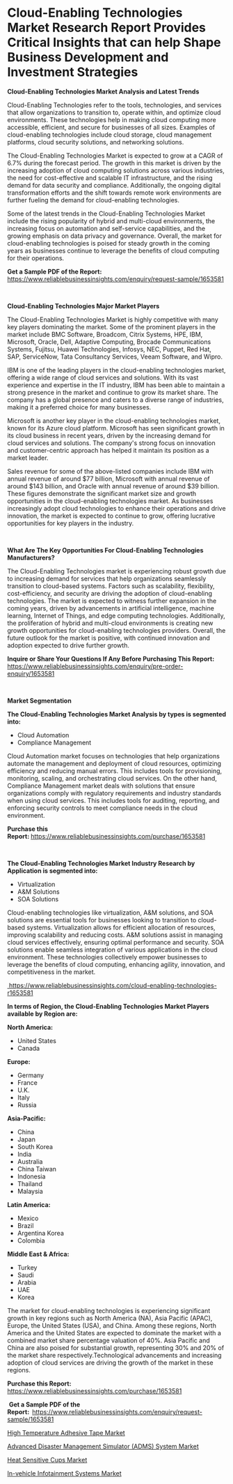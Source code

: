 <p><h1>Cloud-Enabling Technologies Market Research Report Provides Critical Insights that can help Shape Business Development and Investment Strategies</h1></p><p><strong>Cloud-Enabling Technologies Market Analysis and Latest Trends</strong></p>
<p><p>Cloud-Enabling Technologies refer to the tools, technologies, and services that allow organizations to transition to, operate within, and optimize cloud environments. These technologies help in making cloud computing more accessible, efficient, and secure for businesses of all sizes. Examples of cloud-enabling technologies include cloud storage, cloud management platforms, cloud security solutions, and networking solutions.</p><p>The Cloud-Enabling Technologies Market is expected to grow at a CAGR of 6.7% during the forecast period. The growth in this market is driven by the increasing adoption of cloud computing solutions across various industries, the need for cost-effective and scalable IT infrastructure, and the rising demand for data security and compliance. Additionally, the ongoing digital transformation efforts and the shift towards remote work environments are further fueling the demand for cloud-enabling technologies.</p><p>Some of the latest trends in the Cloud-Enabling Technologies Market include the rising popularity of hybrid and multi-cloud environments, the increasing focus on automation and self-service capabilities, and the growing emphasis on data privacy and governance. Overall, the market for cloud-enabling technologies is poised for steady growth in the coming years as businesses continue to leverage the benefits of cloud computing for their operations.</p></p>
<p><strong>Get a Sample PDF of the Report:&nbsp;</strong> <a href="https://www.reliablebusinessinsights.com/enquiry/request-sample/1653581">https://www.reliablebusinessinsights.com/enquiry/request-sample/1653581</a></p>
<p>&nbsp;</p>
<p><strong>Cloud-Enabling Technologies Major Market Players</strong></p>
<p><p>The Cloud-Enabling Technologies Market is highly competitive with many key players dominating the market. Some of the prominent players in the market include BMC Software, Broadcom, Citrix Systems, HPE, IBM, Microsoft, Oracle, Dell, Adaptive Computing, Brocade Communications Systems, Fujitsu, Huawei Technologies, Infosys, NEC, Puppet, Red Hat, SAP, ServiceNow, Tata Consultancy Services, Veeam Software, and Wipro.</p><p>IBM is one of the leading players in the cloud-enabling technologies market, offering a wide range of cloud services and solutions. With its vast experience and expertise in the IT industry, IBM has been able to maintain a strong presence in the market and continue to grow its market share. The company has a global presence and caters to a diverse range of industries, making it a preferred choice for many businesses.</p><p>Microsoft is another key player in the cloud-enabling technologies market, known for its Azure cloud platform. Microsoft has seen significant growth in its cloud business in recent years, driven by the increasing demand for cloud services and solutions. The company's strong focus on innovation and customer-centric approach has helped it maintain its position as a market leader.</p><p>Sales revenue for some of the above-listed companies include IBM with annual revenue of around $77 billion, Microsoft with annual revenue of around $143 billion, and Oracle with annual revenue of around $39 billion. These figures demonstrate the significant market size and growth opportunities in the cloud-enabling technologies market. As businesses increasingly adopt cloud technologies to enhance their operations and drive innovation, the market is expected to continue to grow, offering lucrative opportunities for key players in the industry.</p></p>
<p>&nbsp;</p>
<p><strong>What Are The Key Opportunities For Cloud-Enabling Technologies Manufacturers?</strong></p>
<p><p>The Cloud-Enabling Technologies market is experiencing robust growth due to increasing demand for services that help organizations seamlessly transition to cloud-based systems. Factors such as scalability, flexibility, cost-efficiency, and security are driving the adoption of cloud-enabling technologies. The market is expected to witness further expansion in the coming years, driven by advancements in artificial intelligence, machine learning, Internet of Things, and edge computing technologies. Additionally, the proliferation of hybrid and multi-cloud environments is creating new growth opportunities for cloud-enabling technologies providers. Overall, the future outlook for the market is positive, with continued innovation and adoption expected to drive further growth.</p></p>
<p><strong>Inquire or Share Your Questions If Any Before Purchasing This Report:</strong> <a href="https://www.reliablebusinessinsights.com/enquiry/pre-order-enquiry/1653581">https://www.reliablebusinessinsights.com/enquiry/pre-order-enquiry/1653581</a></p>
<p>&nbsp;</p>
<p><strong>Market Segmentation</strong></p>
<p><strong>The Cloud-Enabling Technologies Market Analysis by types is segmented into:</strong></p>
<p><ul><li>Cloud Automation</li><li>Compliance Management</li></ul></p>
<p><p>Cloud Automation market focuses on technologies that help organizations automate the management and deployment of cloud resources, optimizing efficiency and reducing manual errors. This includes tools for provisioning, monitoring, scaling, and orchestrating cloud services. On the other hand, Compliance Management market deals with solutions that ensure organizations comply with regulatory requirements and industry standards when using cloud services. This includes tools for auditing, reporting, and enforcing security controls to meet compliance needs in the cloud environment.</p></p>
<p><strong>Purchase this Report:&nbsp;</strong><a href="https://www.reliablebusinessinsights.com/purchase/1653581">https://www.reliablebusinessinsights.com/purchase/1653581</a></p>
<p>&nbsp;</p>
<p><strong>The Cloud-Enabling Technologies Market Industry Research by Application is segmented into:</strong></p>
<p><ul><li>Virtualization</li><li>A&M Solutions</li><li>SOA Solutions</li></ul></p>
<p><p>Cloud-enabling technologies like virtualization, A&M solutions, and SOA solutions are essential tools for businesses looking to transition to cloud-based systems. Virtualization allows for efficient allocation of resources, improving scalability and reducing costs. A&M solutions assist in managing cloud services effectively, ensuring optimal performance and security. SOA solutions enable seamless integration of various applications in the cloud environment. These technologies collectively empower businesses to leverage the benefits of cloud computing, enhancing agility, innovation, and competitiveness in the market.</p></p>
<p><a href="https://www.reliablebusinessinsights.com/cloud-enabling-technologies-r1653581">&nbsp;https://www.reliablebusinessinsights.com/cloud-enabling-technologies-r1653581</a></p>
<p><strong>In terms of Region, the Cloud-Enabling Technologies Market Players available by Region are:</strong></p>
<p>
    <p> <strong> North America: </strong>
        <ul>
            <li>United States</li>
            <li>Canada</li>
        </ul>
        </p> 
    <p> <strong> Europe: </strong>
        <ul>
            <li>Germany</li>
            <li>France</li>
            <li>U.K.</li>
            <li>Italy</li>
            <li>Russia</li>
        </ul>
        </p> 
    <p> <strong> Asia-Pacific: </strong>
        <ul>
            <li>China</li>
            <li>Japan</li>
            <li>South Korea</li>
            <li>India</li>
            <li>Australia</li>
            <li>China Taiwan</li>
            <li>Indonesia</li>
            <li>Thailand</li>
            <li>Malaysia</li>
        </ul>
        </p> 
    <p> <strong> Latin America: </strong>
        <ul>
            <li>Mexico</li>
            <li>Brazil</li>
            <li>Argentina Korea</li>
            <li>Colombia</li>
        </ul>
        </p> 
    <p> <strong> Middle East & Africa: </strong>
        <ul>
            <li>Turkey</li>
            <li>Saudi</li>
            <li>Arabia</li>
            <li>UAE</li>
            <li>Korea</li>
        </ul>
    </p>
    </p>
<p><p>The market for cloud-enabling technologies is experiencing significant growth in key regions such as North America (NA), Asia Pacific (APAC), Europe, the United States (USA), and China. Among these regions, North America and the United States are expected to dominate the market with a combined market share percentage valuation of 40%. Asia Pacific and China are also poised for substantial growth, representing 30% and 20% of the market share respectively.Technological advancements and increasing adoption of cloud services are driving the growth of the market in these regions.</p></p>
<p><strong>Purchase this Report: </strong><a href="https://www.reliablebusinessinsights.com/purchase/1653581">https://www.reliablebusinessinsights.com/purchase/1653581</a></p>
<p>&nbsp;<strong>Get a Sample PDF of the Report:&nbsp;&nbsp;</strong><a href="https://www.reliablebusinessinsights.com/enquiry/request-sample/1653581">https://www.reliablebusinessinsights.com/enquiry/request-sample/1653581</a></p>
<p><strong></strong></p>
<p><p><a href="https://medium.com/@richard.james09789/high-temperature-adhesive-tape-market-overview-global-market-trends-and-future-prospects-from-2024-abbf6ca8bae3">High Temperature Adhesive Tape Market</a></p><p><a href="https://github.com/erickahgreen002024/Market-Research-Report-List-1/blob/main/advanced-disaster-management-simulator-adms-system-market.md">Advanced Disaster Management Simulator (ADMS) System Market</a></p><p><a href="https://medium.com/@rebecca.smith5467/heat-sensitive-cups-market-size-share-analysis-growth-trends-forecasts-2024-2031-258b1daba91d">Heat Sensitive Cups Market</a></p><p><a href="https://github.com/violawzepeda0462024/Market-Research-Report-List-1/blob/main/in-vehicle-infotainment-systems-market.md">In-vehicle Infotainment Systems Market</a></p></p>